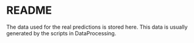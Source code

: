README
======

The data used for the real predictions is stored here. This data is
usually generated by the scripts in DataProcessing.
